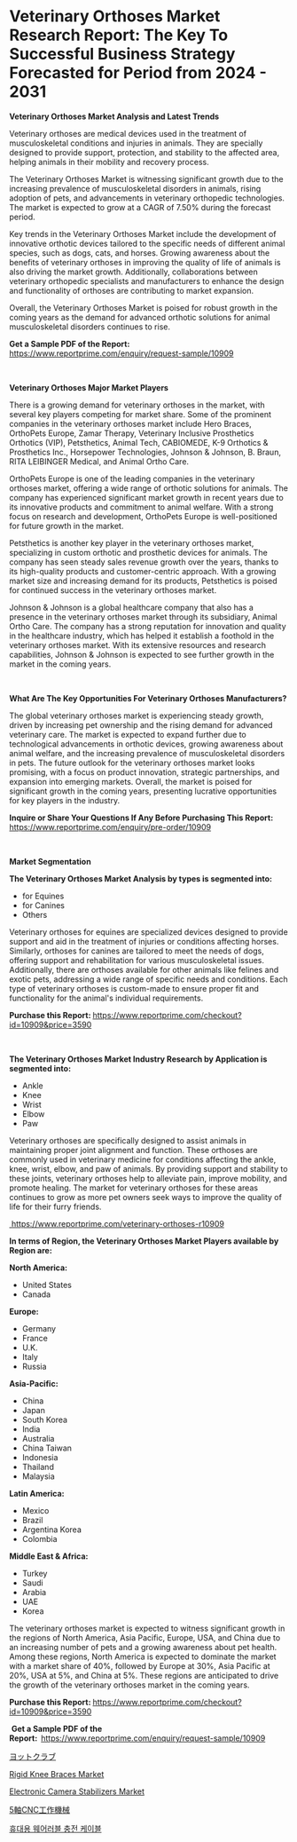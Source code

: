 <p><h1>Veterinary Orthoses Market Research Report: The Key To Successful Business Strategy Forecasted for Period from 2024 - 2031</h1></p><p><strong>Veterinary Orthoses Market Analysis and Latest Trends</strong></p>
<p><p>Veterinary orthoses are medical devices used in the treatment of musculoskeletal conditions and injuries in animals. They are specially designed to provide support, protection, and stability to the affected area, helping animals in their mobility and recovery process.</p><p>The Veterinary Orthoses Market is witnessing significant growth due to the increasing prevalence of musculoskeletal disorders in animals, rising adoption of pets, and advancements in veterinary orthopedic technologies. The market is expected to grow at a CAGR of 7.50% during the forecast period.</p><p>Key trends in the Veterinary Orthoses Market include the development of innovative orthotic devices tailored to the specific needs of different animal species, such as dogs, cats, and horses. Growing awareness about the benefits of veterinary orthoses in improving the quality of life of animals is also driving the market growth. Additionally, collaborations between veterinary orthopedic specialists and manufacturers to enhance the design and functionality of orthoses are contributing to market expansion.</p><p>Overall, the Veterinary Orthoses Market is poised for robust growth in the coming years as the demand for advanced orthotic solutions for animal musculoskeletal disorders continues to rise.</p></p>
<p><strong>Get a Sample PDF of the Report:&nbsp;</strong> <a href="https://www.reportprime.com/enquiry/request-sample/10909">https://www.reportprime.com/enquiry/request-sample/10909</a></p>
<p>&nbsp;</p>
<p><strong>Veterinary Orthoses Major Market Players</strong></p>
<p><p>There is a growing demand for veterinary orthoses in the market, with several key players competing for market share. Some of the prominent companies in the veterinary orthoses market include Hero Braces, OrthoPets Europe, Zamar Therapy, Veterinary Inclusive Prosthetics Orthotics (VIP), Petsthetics, Animal Tech, CABIOMEDE, K-9 Orthotics & Prosthetics Inc., Horsepower Technologies, Johnson & Johnson, B. Braun, RITA LEIBINGER Medical, and Animal Ortho Care.</p><p>OrthoPets Europe is one of the leading companies in the veterinary orthoses market, offering a wide range of orthotic solutions for animals. The company has experienced significant market growth in recent years due to its innovative products and commitment to animal welfare. With a strong focus on research and development, OrthoPets Europe is well-positioned for future growth in the market.</p><p>Petsthetics is another key player in the veterinary orthoses market, specializing in custom orthotic and prosthetic devices for animals. The company has seen steady sales revenue growth over the years, thanks to its high-quality products and customer-centric approach. With a growing market size and increasing demand for its products, Petsthetics is poised for continued success in the veterinary orthoses market.</p><p>Johnson & Johnson is a global healthcare company that also has a presence in the veterinary orthoses market through its subsidiary, Animal Ortho Care. The company has a strong reputation for innovation and quality in the healthcare industry, which has helped it establish a foothold in the veterinary orthoses market. With its extensive resources and research capabilities, Johnson & Johnson is expected to see further growth in the market in the coming years.</p></p>
<p>&nbsp;</p>
<p><strong>What Are The Key Opportunities For Veterinary Orthoses Manufacturers?</strong></p>
<p><p>The global veterinary orthoses market is experiencing steady growth, driven by increasing pet ownership and the rising demand for advanced veterinary care. The market is expected to expand further due to technological advancements in orthotic devices, growing awareness about animal welfare, and the increasing prevalence of musculoskeletal disorders in pets. The future outlook for the veterinary orthoses market looks promising, with a focus on product innovation, strategic partnerships, and expansion into emerging markets. Overall, the market is poised for significant growth in the coming years, presenting lucrative opportunities for key players in the industry.</p></p>
<p><strong>Inquire or Share Your Questions If Any Before Purchasing This Report:</strong> <a href="https://www.reportprime.com/enquiry/pre-order/10909">https://www.reportprime.com/enquiry/pre-order/10909</a></p>
<p>&nbsp;</p>
<p><strong>Market Segmentation</strong></p>
<p><strong>The Veterinary Orthoses Market Analysis by types is segmented into:</strong></p>
<p><ul><li>for Equines</li><li>for Canines</li><li>Others</li></ul></p>
<p><p>Veterinary orthoses for equines are specialized devices designed to provide support and aid in the treatment of injuries or conditions affecting horses. Similarly, orthoses for canines are tailored to meet the needs of dogs, offering support and rehabilitation for various musculoskeletal issues. Additionally, there are orthoses available for other animals like felines and exotic pets, addressing a wide range of specific needs and conditions. Each type of veterinary orthoses is custom-made to ensure proper fit and functionality for the animal's individual requirements.</p></p>
<p><strong>Purchase this Report:&nbsp;</strong><a href="https://www.reportprime.com/checkout?id=10909&price=3590">https://www.reportprime.com/checkout?id=10909&price=3590</a></p>
<p>&nbsp;</p>
<p><strong>The Veterinary Orthoses Market Industry Research by Application is segmented into:</strong></p>
<p><ul><li>Ankle</li><li>Knee</li><li>Wrist</li><li>Elbow</li><li>Paw</li></ul></p>
<p><p>Veterinary orthoses are specifically designed to assist animals in maintaining proper joint alignment and function. These orthoses are commonly used in veterinary medicine for conditions affecting the ankle, knee, wrist, elbow, and paw of animals. By providing support and stability to these joints, veterinary orthoses help to alleviate pain, improve mobility, and promote healing. The market for veterinary orthoses for these areas continues to grow as more pet owners seek ways to improve the quality of life for their furry friends.</p></p>
<p><a href="https://www.reportprime.com/veterinary-orthoses-r10909">&nbsp;https://www.reportprime.com/veterinary-orthoses-r10909</a></p>
<p><strong>In terms of Region, the Veterinary Orthoses Market Players available by Region are:</strong></p>
<p>
    <p> <strong> North America: </strong>
        <ul>
            <li>United States</li>
            <li>Canada</li>
        </ul>
        </p> 
    <p> <strong> Europe: </strong>
        <ul>
            <li>Germany</li>
            <li>France</li>
            <li>U.K.</li>
            <li>Italy</li>
            <li>Russia</li>
        </ul>
        </p> 
    <p> <strong> Asia-Pacific: </strong>
        <ul>
            <li>China</li>
            <li>Japan</li>
            <li>South Korea</li>
            <li>India</li>
            <li>Australia</li>
            <li>China Taiwan</li>
            <li>Indonesia</li>
            <li>Thailand</li>
            <li>Malaysia</li>
        </ul>
        </p> 
    <p> <strong> Latin America: </strong>
        <ul>
            <li>Mexico</li>
            <li>Brazil</li>
            <li>Argentina Korea</li>
            <li>Colombia</li>
        </ul>
        </p> 
    <p> <strong> Middle East & Africa: </strong>
        <ul>
            <li>Turkey</li>
            <li>Saudi</li>
            <li>Arabia</li>
            <li>UAE</li>
            <li>Korea</li>
        </ul>
    </p>
    </p>
<p><p>The veterinary orthoses market is expected to witness significant growth in the regions of North America, Asia Pacific, Europe, USA, and China due to an increasing number of pets and a growing awareness about pet health. Among these regions, North America is expected to dominate the market with a market share of 40%, followed by Europe at 30%, Asia Pacific at 20%, USA at 5%, and China at 5%. These regions are anticipated to drive the growth of the veterinary orthoses market in the coming years.</p></p>
<p><strong>Purchase this Report: </strong><a href="https://www.reportprime.com/checkout?id=10909&price=3590">https://www.reportprime.com/checkout?id=10909&price=3590</a></p>
<p>&nbsp;<strong>Get a Sample PDF of the Report:&nbsp;&nbsp;</strong><a href="https://www.reportprime.com/enquiry/request-sample/10909">https://www.reportprime.com/enquiry/request-sample/10909</a></p>
<p><strong></strong></p>
<p><p><a href="https://medium.com/@elenorkiehn/%E3%83%A8%E3%83%83%E3%83%88%E3%82%AF%E3%83%A9%E3%83%96%E3%81%AE%E5%B8%82%E5%A0%B4%E8%A6%8F%E6%A8%A1%E3%81%AF%E5%B9%B4%E7%8E%877-2-%E3%81%A7%E6%88%90%E9%95%B7%E3%81%97%E3%81%A6%E3%81%8A%E3%82%8A-%E3%81%93%E3%81%AE%E3%83%AC%E3%83%9D%E3%83%BC%E3%83%88%E3%81%AF%E5%B8%82%E5%A0%B4%E3%82%BB%E3%82%B0%E3%83%A1%E3%83%B3%E3%83%86%E3%83%BC%E3%82%B7%E3%83%A7%E3%83%B3-%E6%88%90%E9%95%B7-%E3%81%8A%E3%82%88%E3%81%B32024%E5%B9%B4%E3%81%8B%E3%82%892031%E5%B9%B4%E3%81%BE%E3%81%A7%E3%81%AE%E4%BA%88%E6%B8%AC%E3%81%AB%E3%81%A4%E3%81%84%E3%81%A6%E5%88%86%E6%9E%90%E3%81%97%E3%81%A6%E3%81%84%E3%81%BE%E3%81%99-103f84d83008">ヨットクラブ</a></p><p><a href="https://github.com/pizolina/Market-Research-Report-List-5/blob/main/rigid-knee-braces-market.md">Rigid Knee Braces Market</a></p><p><a href="https://medium.com/@qomarcintya76/electronic-camera-stabilizers-market-share-market-analysis-growth-trends-forecasts-for-period-d0bae3acf1a0">Electronic Camera Stabilizers Market</a></p><p><a href="https://github.com/CarlieShields/Market-Research-Report-List-2/blob/main/4574370100049.md">5軸CNC工作機械</a></p><p><a href="https://github.com/apple8975768/Market-Research-Report-List-1/blob/main/2027292122399.md">휴대용 웨어러블 충전 케이블</a></p></p>